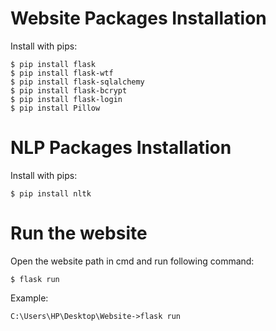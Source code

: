 # Website Packages Installation

Install with pips:

```
$ pip install flask 
$ pip install flask-wtf
$ pip install flask-sqlalchemy
$ pip install flask-bcrypt
$ pip install flask-login
$ pip install Pillow
```
# NLP Packages Installation

Install with pips:

```
$ pip install nltk 
```

# Run the website

Open the website path in cmd and run following command:

```
$ flask run
```

Example:
```
C:\Users\HP\Desktop\Website->flask run
```
